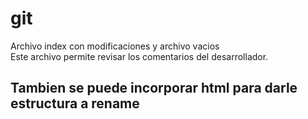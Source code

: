 # git
Archivo index con modificaciones y archivo vacios
<br>
Este archivo permite revisar los comentarios del desarrollador.
<h2>Tambien se puede incorporar html para darle estructura a rename</h2>
